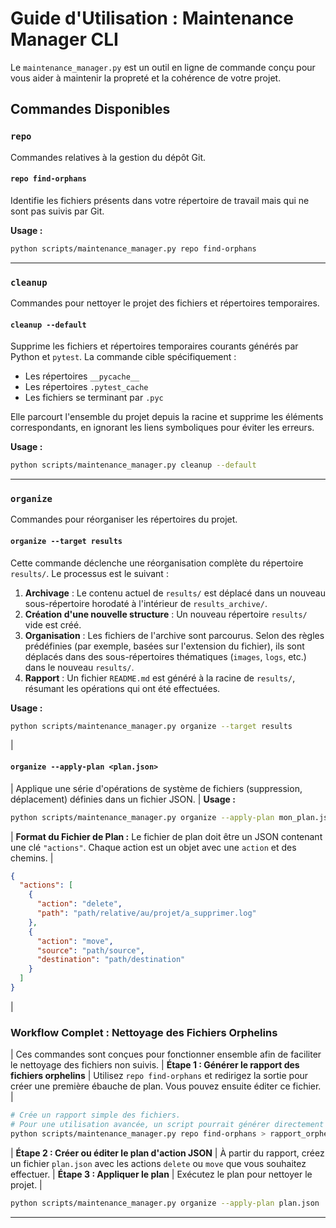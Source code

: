 # Guide d'Utilisation : Maintenance Manager CLI

Le `maintenance_manager.py` est un outil en ligne de commande conçu pour vous aider à maintenir la propreté et la cohérence de votre projet.

## Commandes Disponibles

### `repo`

Commandes relatives à la gestion du dépôt Git.

#### `repo find-orphans`

Identifie les fichiers présents dans votre répertoire de travail mais qui ne sont pas suivis par Git.

**Usage :**
```bash
python scripts/maintenance_manager.py repo find-orphans
```

---

### `cleanup`

Commandes pour nettoyer le projet des fichiers et répertoires temporaires.

#### `cleanup --default`

Supprime les fichiers et répertoires temporaires courants générés par Python et `pytest`. La commande cible spécifiquement :
- Les répertoires `__pycache__`
- Les répertoires `.pytest_cache`
- Les fichiers se terminant par `.pyc`

Elle parcourt l'ensemble du projet depuis la racine et supprime les éléments correspondants, en ignorant les liens symboliques pour éviter les erreurs.

**Usage :**
```bash
python scripts/maintenance_manager.py cleanup --default
```

---

### `organize`

Commandes pour réorganiser les répertoires du projet.

#### `organize --target results`

Cette commande déclenche une réorganisation complète du répertoire `results/`. Le processus est le suivant :

1.  **Archivage** : Le contenu actuel de `results/` est déplacé dans un nouveau sous-répertoire horodaté à l'intérieur de `results_archive/`.
2.  **Création d'une nouvelle structure** : Un nouveau répertoire `results/` vide est créé.
3.  **Organisation** : Les fichiers de l'archive sont parcourus. Selon des règles prédéfinies (par exemple, basées sur l'extension du fichier), ils sont déplacés dans des sous-répertoires thématiques (`images`, `logs`, etc.) dans le nouveau `results/`.
4.  **Rapport** : Un fichier `README.md` est généré à la racine de `results/`, résumant les opérations qui ont été effectuées.

**Usage :**
```bash
python scripts/maintenance_manager.py organize --target results
```
|
#### `organize --apply-plan <plan.json>`
|
Applique une série d'opérations de système de fichiers (suppression, déplacement) définies dans un fichier JSON.
|
**Usage :**
```bash
python scripts/maintenance_manager.py organize --apply-plan mon_plan.json
```
|
**Format du Fichier de Plan :**
Le fichier de plan doit être un JSON contenant une clé `"actions"`. Chaque action est un objet avec une `action` et des chemins.
|
```json
{
  "actions": [
    {
      "action": "delete",
      "path": "path/relative/au/projet/a_supprimer.log"
    },
    {
      "action": "move",
      "source": "path/source",
      "destination": "path/destination"
    }
  ]
}
```
|
### Workflow Complet : Nettoyage des Fichiers Orphelins
|
Ces commandes sont conçues pour fonctionner ensemble afin de faciliter le nettoyage des fichiers non suivis.
|
**Étape 1 : Générer le rapport des fichiers orphelins**
|
Utilisez `repo find-orphans` et redirigez la sortie pour créer une première ébauche de plan. Vous pouvez ensuite éditer ce fichier.
|
```bash
# Crée un rapport simple des fichiers.
# Pour une utilisation avancée, un script pourrait générer directement le JSON.
python scripts/maintenance_manager.py repo find-orphans > rapport_orphelins.txt
```
|
**Étape 2 : Créer ou éditer le plan d'action JSON**
|
À partir du rapport, créez un fichier `plan.json` avec les actions `delete` ou `move` que vous souhaitez effectuer.
|
**Étape 3 : Appliquer le plan**
|
Exécutez le plan pour nettoyer le projet.
|
```bash
python scripts/maintenance_manager.py organize --apply-plan plan.json
```

---
